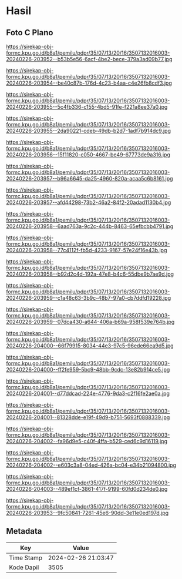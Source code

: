 # Hasil

## Foto C Plano

https://sirekap-obj-formc.kpu.go.id/b8a1/pemilu/pdpr/35/07/13/20/16/3507132016003-20240226-203952--b53b5e56-6acf-4be2-bece-379a3ad09b77.jpg

https://sirekap-obj-formc.kpu.go.id/b8a1/pemilu/pdpr/35/07/13/20/16/3507132016003-20240226-203954--be40c87b-176d-4c23-b4aa-c4e26fb8cdf3.jpg

https://sirekap-obj-formc.kpu.go.id/b8a1/pemilu/pdpr/35/07/13/20/16/3507132016003-20240226-203955--5c4fb336-c155-4bd5-91fe-f221a8ee37a0.jpg

https://sirekap-obj-formc.kpu.go.id/b8a1/pemilu/pdpr/35/07/13/20/16/3507132016003-20240226-203955--2da90221-cdeb-49db-b2d7-1adf7b914dc9.jpg

https://sirekap-obj-formc.kpu.go.id/b8a1/pemilu/pdpr/35/07/13/20/16/3507132016003-20240226-203956--15f11820-c050-4667-be49-67773de9a316.jpg

https://sirekap-obj-formc.kpu.go.id/b8a1/pemilu/pdpr/35/07/13/20/16/3507132016003-20240226-203957--b96a6645-da25-4960-820a-acaa5c6b8161.jpg

https://sirekap-obj-formc.kpu.go.id/b8a1/pemilu/pdpr/35/07/13/20/16/3507132016003-20240226-203957--afd44298-73b2-46a2-84f2-20adad1130b4.jpg

https://sirekap-obj-formc.kpu.go.id/b8a1/pemilu/pdpr/35/07/13/20/16/3507132016003-20240226-203958--6aad763a-9c2c-444b-8463-65efbcbb4791.jpg

https://sirekap-obj-formc.kpu.go.id/b8a1/pemilu/pdpr/35/07/13/20/16/3507132016003-20240226-203958--77c4112f-fb5d-4233-9167-57e24f16e43b.jpg

https://sirekap-obj-formc.kpu.go.id/b8a1/pemilu/pdpr/35/07/13/20/16/3507132016003-20240226-203958--b92d2c4d-192a-47e8-b4c6-55dbe9b7ae9d.jpg

https://sirekap-obj-formc.kpu.go.id/b8a1/pemilu/pdpr/35/07/13/20/16/3507132016003-20240226-203959--c1a48c63-3b9c-48b7-97a0-cb7ddfd19228.jpg

https://sirekap-obj-formc.kpu.go.id/b8a1/pemilu/pdpr/35/07/13/20/16/3507132016003-20240226-203959--07dca430-a644-406a-b69a-958f539e764b.jpg

https://sirekap-obj-formc.kpu.go.id/b8a1/pemilu/pdpr/35/07/13/20/16/3507132016003-20240226-204000--66f79915-8034-44e3-97c5-96ede66ea9d5.jpg

https://sirekap-obj-formc.kpu.go.id/b8a1/pemilu/pdpr/35/07/13/20/16/3507132016003-20240226-204000--ff2fe959-5bc9-48bb-9cdc-13e82b914ce5.jpg

https://sirekap-obj-formc.kpu.go.id/b8a1/pemilu/pdpr/35/07/13/20/16/3507132016003-20240226-204001--d77ddcad-224e-4776-9da3-c2f16fe2ae0a.jpg

https://sirekap-obj-formc.kpu.go.id/b8a1/pemilu/pdpr/35/07/13/20/16/3507132016003-20240226-204001--81328dde-e19f-49d9-b751-5693f0888339.jpg

https://sirekap-obj-formc.kpu.go.id/b8a1/pemilu/pdpr/35/07/13/20/16/3507132016003-20240226-204002--fa96d9e5-c40f-4ffa-b529-ced6c9d16119.jpg

https://sirekap-obj-formc.kpu.go.id/b8a1/pemilu/pdpr/35/07/13/20/16/3507132016003-20240226-204002--e603c3a8-04ed-426a-bc04-e34b21094800.jpg

https://sirekap-obj-formc.kpu.go.id/b8a1/pemilu/pdpr/35/07/13/20/16/3507132016003-20240226-204003--489ef1cf-3861-417f-9199-60fd0d234de0.jpg

https://sirekap-obj-formc.kpu.go.id/b8a1/pemilu/pdpr/35/07/13/20/16/3507132016003-20240226-203953--9fc50841-7261-45e6-90dd-3e11e0ed197d.jpg


## Metadata

| Key        | Value               |
| ---------- | ------------------- |
| Time Stamp | 2024-02-26 21:03:47 |
| Kode Dapil | 3505                |




